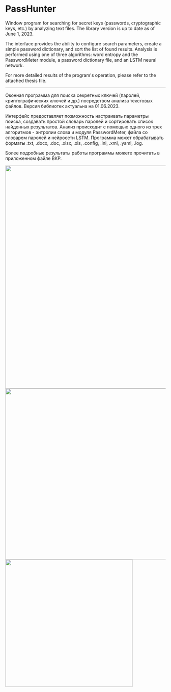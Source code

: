 # PassHunter
Window program for searching for secret keys (passwords, cryptographic keys, etc.) by analyzing text files. The library version is up to date as of June 1, 2023.

The interface provides the ability to configure search parameters, create a simple password dictionary, and sort the list of found results. Analysis is performed using one of three algorithms: word entropy and the PasswordMeter module, a password dictionary file, and an LSTM neural network.

For more detailed results of the program's operation, please refer to the attached thesis file.

-----------------------------------------------------------------------------------------------------------

Оконная программа для поиска секретных ключей (паролей, криптографических ключей и др.) посредством анализа текстовых файлов. Версия библиотек актуальна на 01.06.2023.

Интерфейс предоставляет позможность настраивать параметры поиска, создавать простой словарь паролей и сортировать список найденных результатов. Анализ происходит с помощью одного из трех алгоритмов - энтропии слова и модуля PasswordMeter, файла со словарем паролей и нейросети LSTM. Программа может обрабатывать форматы .txt, .docx, .doc, .xlsx, .xls, .config, .ini, .xml, .yaml, .log.

Более подробные результаты работы программы можете прочитать в приложенном файле ВКР.

<img src="https://github.com/Adm178/PassHunter/assets/38979325/388aa791-016f-4f40-813b-2732e1797139" width="700">
<img src="https://github.com/Adm178/PassHunter/assets/38979325/4a7d9dbc-52a1-46b1-a344-ec72abe836e3" width="537">
<img src="https://github.com/Adm178/PassHunter/assets/38979325/d9c953e9-9960-4896-b158-e1f77ea163bd" width="400">
